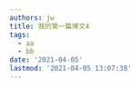 ```yaml
---
authors: jw
title: 我的第一篇博文4
tags:
  - aa
  - bb
date: '2021-04-05'
lastmod: '2021-04-05 13:07:38'
---
```


##  